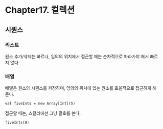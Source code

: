 # Chapter17. 컬렉션

## 시퀀스

### 리스트
원소 추가/삭제는 빠르나, 임의의 위치에서 접근할 때는 순차적으로 따라가야 해서 빠르지 않다.

### 배열
배열은 원소의 시퀀스를 저장하며, 임의의 위치에 있는 원소를 효율적으로 접근하게 해준다.

```
val fiveInts = new Array[Int](5)
```

접근할 때는, 스칼라에선 그냥 괄호를 쓴다.

```
fiveInts(0)
```

